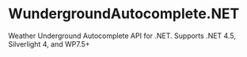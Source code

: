 WundergroundAutocomplete.NET
============================

Weather Underground Autocomplete API for .NET. Supports .NET 4.5, Silverlight 4, and WP7.5+
